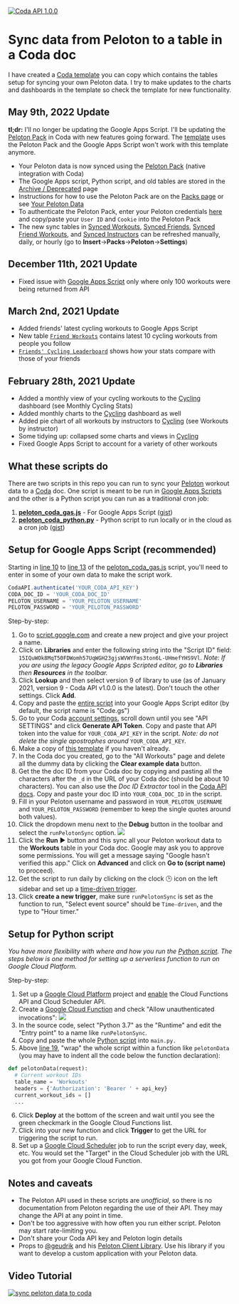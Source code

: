 [![Coda API 1.0.0](https://img.shields.io/badge/Coda%20API-1.0.0-orange)](https://coda.io/developers/apis/v1)

# Sync data from Peloton to a table in a Coda doc
I have created a [Coda template](https://coda.io/@atc/analyze-your-peloton-workout-stats-with-real-time-updates) you can copy which contains the tables setup for syncing your own Peloton data. I try to make updates to the charts and dashboards in the template so check the template for new functionality. 

## May 9th, 2022 Update
**tl;dr:** I'll no longer be updating the Google Apps Script. I'll be updating the [Peloton Pack](https://coda.io/packs/peloton-11442) in Coda with new features going forward. The [template](https://coda.io/@atc/analyze-your-peloton-workout-stats-with-real-time-updates) uses the Peloton Pack and the Google Apps Script won't work with this template anymore. 
* Your Peloton data is now synced using the [Peloton Pack](https://coda.io/packs/peloton-11442) (native integration with Coda)
* The Google Apps script, Python script, and old tables are stored in the [Archive / Deprecated](https://coda.io/@atc/analyze-your-peloton-workout-stats-with-real-time-updates/archive-deprecated-17) page
* Instructions for how to use the Peloton Pack are on the [Packs page](https://coda.io/packs/peloton-11442) or see [Your Peloton Data](https://coda.io/@atc/analyze-your-peloton-workout-stats-with-real-time-updates/your-peloton-data-2)
* To authenticate the Peloton Pack, enter your Peloton credentials [here](https://script.google.com/a/macros/coda.io/s/AKfycbyPUUYuE2Fdha8JJRtoIWURKGAH6GxGnJD0UwohONteQj4vuAl4VmEitoDdq984V-P5bg/exec) and copy/paste your `User ID` and `Cookie` into the Peloton Pack
* The new sync tables in [Synced Workouts](https://coda.io/@atc/analyze-your-peloton-workout-stats-with-real-time-updates/synced-workouts-18), [Synced Friends](https://coda.io/@atc/analyze-your-peloton-workout-stats-with-real-time-updates/synced-friends-20), [Synced Friend Workouts](https://coda.io/@atc/analyze-your-peloton-workout-stats-with-real-time-updates/synced-friend-workouts-21), and [Synced Instructors](https://coda.io/@atc/analyze-your-peloton-workout-stats-with-real-time-updates/synced-instructors-19) can be refreshed manually, daily, or hourly (go to **Insert**→**Packs**→**Peloton**→**Settings**)

## December 11th, 2021 Update
* Fixed issue with [Google Apps Script](https://github.com/al-codaio/peloton-coda-sync/blob/master/peloton_coda_gas.js) only where only 100 workouts were being returned from API

## March 2nd, 2021 Update
* Added friends' latest cycling workouts to Google Apps Script
* New table [`Friend Workouts`](https://coda.io/@atc/analyze-your-peloton-workout-stats-with-real-time-updates/all-friends-workouts-15) contains latest 10 cycling workouts from people you follow
* [`Friends' Cycling Leaderboard`](https://coda.io/@atc/analyze-your-peloton-workout-stats-with-real-time-updates/friends-cycling-leaderboard-16) shows how your stats compare with those of your friends

## February 28th, 2021 Update
* Added a monthly view of your cycling workouts to the [Cycling](https://coda.io/@atc/analyze-your-peloton-workout-stats-with-real-time-updates/cycling-7) dashboard (see Monthly Cycling Stats)
* Added monthly charts to the [Cycling](https://coda.io/@atc/analyze-your-peloton-workout-stats-with-real-time-updates/cycling-7) dashboard as well
* Added pie chart of all workouts by instructors to [Cycling](https://coda.io/@atc/analyze-your-peloton-workout-stats-with-real-time-updates/cycling-7) (see Workouts by instructor) 
* Some tidying up: collapsed some charts and views in [Cycling](https://coda.io/@atc/analyze-your-peloton-workout-stats-with-real-time-updates/cycling-7)
* Fixed Google Apps Script to account for a variety of other workouts

## What these scripts do
There are two scripts in this repo you can run to sync your [Peloton](https://www.onepeloton.com/) workout data to a [Coda](https://www.coda.io) doc. One script is meant to be run in [Google Apps Scripts](https://developers.google.com/apps-script/overview) and the other is a Python script you can run as a traditional cron job:
1. [**peloton_coda_gas.js**](https://github.com/al-codaio/peloton-coda-sync/blob/master/peloton_coda_gas.js) - For Google Apps Script ([gist](https://gist.github.com/al-codaio/6419584906710daddbe5a4017ecc19bf))
2. [**peloton_coda_python.py**](https://github.com/al-codaio/peloton-coda-sync/blob/master/peloton_coda_python.py) - Python script to run locally or in the cloud as a cron job ([gist](https://gist.github.com/al-codaio/b9cc9fe33a46cb014eef22f95cd4d459))

## Setup for Google Apps Script (recommended)
Starting in [line 10](https://github.com/al-codaio/peloton-coda-sync/blob/master/peloton_coda_gas.js#L10) to [line 13](https://github.com/al-codaio/peloton-coda-sync/blob/master/peloton_coda_gas.js#L13) of the [peloton_coda_gas.js](https://github.com/al-codaio/peloton-coda-sync/blob/master/peloton_coda_gas.js) script, you'll need to enter in some of your own data to make the script work. 

```javascript
CodaAPI.authenticate('YOUR_CODA_API_KEY')
CODA_DOC_ID = 'YOUR_CODA_DOC_ID'
PELOTON_USERNAME = 'YOUR_PELOTON_USERNAME'
PELOTON_PASSWORD = 'YOUR_PELOTON_PASSWORD'
```

Step-by-step:
1. Go to [script.google.com](script.google.com) and create a new project and give your project a name.
2. Click on **Libraries** and enter the following string into the "Script ID" field: `15IQuWOk8MqT50FDWomh57UqWGH23gjsWVWYFms3ton6L-UHmefYHS9Vl`. *Note: If you are using the legacy Google Apps Scripted editor, go to **Libraries** then **Resources** in the toolbar.*
3. Click **Lookup** and then select version 9 of library to use (as of January 2021, version 9 - Coda API v1.0.0 is the latest). Don't touch the other settings. Click **Add**.
4. Copy and paste the [entire script](https://github.com/al-codaio/peloton-coda-sync/blob/master/peloton_coda_gas.js) into your Google Apps Script editor (by default, the script name is "Code.gs")
5. Go to your Coda [account settings](https://coda.io/account), scroll down until you see "API SETTINGS" and click **Generate API Token**. Copy and paste that API token into the value for `YOUR_CODA_API_KEY` in the script. *Note: do not delete the single apostrophes around* `YOUR_CODA_API_KEY`.
6. Make a copy of [this template](https://coda.io/@atc/analyze-your-peloton-workout-stats-with-real-time-updates) if you haven't already. 
7. In the Coda doc you created, go to the "All Workouts" page and delete all the dummy data by clicking the **Clear example data** button.
8. Get the the doc ID from your Coda doc by copying and pasting all the characters after the `_d` in the URL of your Coda doc (should be about 10 characters). You can also use the *Doc ID Extractor* tool in the [Coda API docs](https://coda.io/developers/apis/v1beta1#section/Using-the-API/Resource-IDs-and-Links). Copy and paste your doc ID into `YOUR_CODA_DOC_ID` in the script.
9. Fill in your Peloton username and password in `YOUR_PELOTON_USERNAME` and `YOUR_PELOTON_PASSWORD` (remember to keep the single quotes around both values). 
10. Click the dropdown menu next to the **Debug** button in the toolbar and select the `runPelotonSync` option.
![](https://p-ZmF7dQ.b0.n0.cdn.getcloudapp.com/items/DOuoZGyg/ea345472-486d-4b9f-a25e-796f52c311d8.jpg?v=b23049db474c1e63080e2975a9d1be90)
11. Click the **Run** ▶️ button and this sync all your Peloton workout data to the **Workouts** table in your Coda doc. Google may ask you to approve some permissions. You will get a message saying "Google hasn't verified this app." Click on **Advanced** and click on **Go to (script name)** to proceed).
12. Get the script to run daily by clicking on the clock 🕒 icon on the left sidebar and set up a [time-driven trigger](https://developers.google.com/apps-script/guides/triggers/installable#time-driven_triggers).
13. Click **create a new trigger**, make sure `runPelotonSync` is set as the function to run, "Select event source" should be `Time-driven`, and the type to "Hour timer." 

## Setup for Python script
*You have more flexibility with where and how you run the [Python script](https://github.com/al-codaio/peloton-coda-sync/blob/master/peloton_coda_python.py). The steps below is one method for setting up a serverless function to run on Google Cloud Platform.*

Step-by-step:
1. Set up a [Google Cloud Platform](https://console.cloud.google.com) project and [enable](https://cloud.google.com/service-usage/docs/enable-disable) the Cloud Functions API and Cloud Scheduler API.
2. Create a [Google Cloud Function](https://console.cloud.google.com/functions) and check "Allow unauthenticated invocations": ![](https://p-ZmF7dQ.b0.n0.cdn.getcloudapp.com/items/6quxleg4/eabedb30-1ab5-462a-a063-5300f9e6cc11.jpg?v=96618e6719528289bf6f06789911152f)
3. In the source code, select "Python 3.7" as the "Runtime" and edit the "Entry point" to a name like `runPelotonSync`. 
4. Copy and paste the whole [Python script](https://github.com/al-codaio/peloton-coda-sync/blob/master/peloton_coda_python.py) into `main.py.`
5. Above [line 19](https://github.com/al-codaio/peloton-coda-sync/blob/master/peloton_coda_python.py#L19), "wrap" the whole script within a function like `pelotonData` (you may have to indent all the code below the function declaration): 
```python
def pelotonData(request):
  # Current workout IDs
  table_name = 'Workouts'
  headers = {'Authorization': 'Bearer ' + api_key}
  current_workout_ids = []
  ...
```
6. Click **Deploy** at the bottom of the screen and wait until you see the green checkmark in the Google Cloud Functions list.
7. Click into your new function and click **Trigger** to get the URL for triggering the script to run.
8. Set up a [Google Cloud Scheduler](https://console.cloud.google.com/cloudscheduler) job to run the script every day, week, etc. You would set the "Target" in the Cloud Scheduler job with the URL you got from your Google Cloud Function.

## Notes and caveats
* The Peloton API used in these scripts are *unofficial*, so there is no documentation from Peloton regarding the use of their API. They may change the API at any point in time.
* Don't be too aggressive with how often you run either script. Peloton may start rate-limiting you. 
* Don't share your Coda API key and Peloton login details 
* Props to [@geudrik](https://github.com/geudrik) and his [Peloton Client Library](https://github.com/geudrik/peloton-client-library). Use his library if you want to develop a custom application with your Peloton data.

## Video Tutorial
[![sync peloton data to coda](https://p-ZmF7dQ.b0.n0.cdn.getcloudapp.com/items/Koulb0mm/255d2e54-f25b-487a-a271-014d0a86323e.jpg?v=fb744cd781736451971e66af0c94e7f0)](https://www.youtube.com/watch?v=L4llF9Wq58A)
